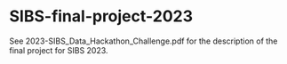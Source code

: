 # SIBS-final-project-2023

See 2023-SIBS_Data_Hackathon_Challenge.pdf for the description of the final project for SIBS 2023.
